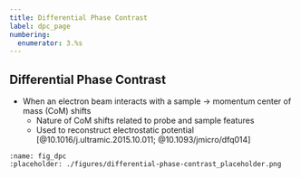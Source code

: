 ```yaml
---
title: Differential Phase Contrast
label: dpc_page
numbering:
  enumerator: 3.%s
---
```


## Differential Phase Contrast

- When an electron beam interacts with a sample &rarr; momentum center of mass (CoM) shifts
  - Nature of CoM shifts related to probe and sample features
  - Used to reconstruct electrostatic potential [@10.1016/j.ultramic.2015.10.011; @10.1093/jmicro/dfq014]

```{figure} #app:differential-phase-contrast
:name: fig_dpc
:placeholder: ./figures/differential-phase-contrast_placeholder.png
```
